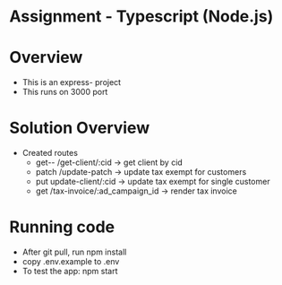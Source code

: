 # Assignment - Typescript  (Node.js)


# Overview

  - This is an express- project
  - This runs on 3000 port 
  

# Solution Overview 
 - Created routes
    - get-- /get-client/:cid -> get client by cid
    - patch /update-patch -> update tax exempt for customers
    - put update-client/:cid -> update tax exempt for single customer
    - get /tax-invoice/:ad_campaign_id  -> render tax invoice

# Running code 
- After git pull, run npm install 
- copy .env.example to .env
- To test the app: npm start

